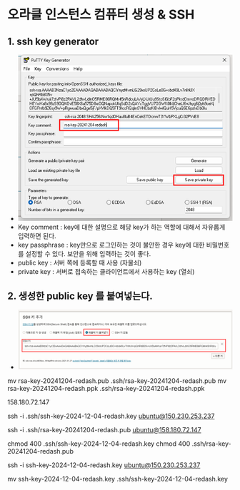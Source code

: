 # 오라클 인스턴스 컴퓨터 생성 & SSH
## 1. ssh key generator
- ![PuttyKey Generator](img/ssh_key_gen.png)
- Key comment : key에 대한 설명으로 해당 key가 하는 역할에 대해서 자유롭게 입력하면 된다.
- key passphrase : key만으로 로그인하는 것이 불안한 경우 key에 대한 비밀번호를 설정할 수 있다. 보안을 위해 입력하는 것이 좋다.
- public key : 서버 쪽에 등록할 때 사용 (자물쇠)
- private key : 서버로 접속하는 클라이언트에서 사용하는 key (열쇠)     

## 2. 생성한 public key 를 붙여넣는다.
- ![PuttyKey Generator](img/ssh키추가.png)



mv rsa-key-20241204-redash.pub .ssh/rsa-key-20241204-redash.pub
mv rsa-key-20241204-redash.ppk .ssh/rsa-key-20241204-redash.ppk

158.180.72.147

ssh -i .ssh/ssh-key-2024-12-04-redash.key ubuntu@150.230.253.237


ssh -i .ssh/rsa-key-20241204-redash.pub ubuntu@158.180.72.147



chmod 400 .ssh/ssh-key-2024-12-04-redash.key
chmod 400 .ssh/rsa-key-20241204-redash.pub


ssh -i ssh-key-2024-12-04-redash.key ubuntu@150.230.253.237


mv ssh-key-2024-12-04-redash.key .ssh/ssh-key-2024-12-04-redash.key
